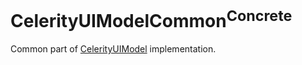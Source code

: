 # CelerityUIModelCommon<sup>Concrete</sup>

Common part of [CelerityUIModel](../CelerityUIModel/README.md) implementation.
